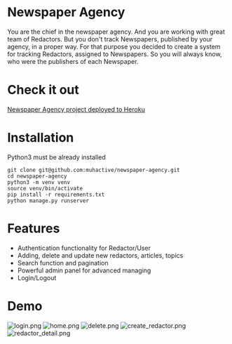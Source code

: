 # Newspaper Agency

You are the chief in the newspaper agency.
And you are working with great team of Redactors.
But you don't track Newspapers, published by your agency,
in a proper way. For that purpose you decided to create a system
for tracking Redactors, assigned to Newspapers.
So you will always know, who were the publishers of each Newspaper.

# Check it out

[Newspaper Agency project deployed to Heroku](Link_will_be_here)

# Installation

Python3 must be already installed
```
git clone git@github.com:muhactive/newspaper-agency.git
cd newspaper-agency
python3 -m venv venv
source venv/bin/activate
pip install -r requirements.txt
python manage.py runserver
```

# Features

* Authentication functionality for Redactor/User
* Adding, delete and update new redactors, articles, topics
* Search function and pagination
* Powerful admin panel for advanced managing
* Login/Logout

# Demo

![login.png](venv%2Flogin.png)
![home.png](venv%2Fhome.png)
![delete.png](venv%2Fdelete.png)
![create_redactor.png](venv%2Fcreate_redactor.png)
![redactor_detail.png](venv%2Fredactor_detail.png)
